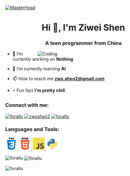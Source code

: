 [![MasterHead](https://dz03nossv7tsm.cloudfront.net/media/filer_public_thumbnails/filer_public/28/18/2818e7f4-9f12-49a1-8aac-b9428464185c/info-prog.png__1140x400_q85_crop_replace_alpha-%23FFFFFF_subsampling-2_upscale.jpg)](https://rishavchanda.io)
<h1 align="center">Hi 👋, I'm Ziwei Shen</h1>
<h3 align="center">A teen programmer from China</h3>
<img align="right" alt="Coding" width="400" src="https://camo.githubusercontent.com/7de37139d0b4c1ce40865e799b446c0e963a3dd8fb68d239707237c40604fa3d/68747470733a2f2f63646e2e6472696262626c652e636f6d2f75736572732f3733303730332f73637265656e73686f74732f363538313234332f6176656e746f2e676966">

- 🔭 I’m currently working on **Nothing**

- 🌱 I’m currently learning **AI**

- 📫 How to reach me **zws.shen2@gmail.com**

- ⚡ Fun fact **I'm pretty chill**

<h3 align="left">Connect with me:</h3>
<p align="left">
<a href="https://codepen.io/forallu" target="blank"><img align="center" src="https://raw.githubusercontent.com/rahuldkjain/github-profile-readme-generator/master/src/images/icons/Social/codepen.svg" alt="forallu" height="30" width="40" /></a>
<a href="https://www.codechef.com/users/zwsshen2" target="blank"><img align="center" src="https://cdn.jsdelivr.net/npm/simple-icons@3.1.0/icons/codechef.svg" alt="zwsshen2" height="30" width="40" /></a>
<a href="https://www.leetcode.com/forallu" target="blank"><img align="center" src="https://raw.githubusercontent.com/rahuldkjain/github-profile-readme-generator/master/src/images/icons/Social/leet-code.svg" alt="forallu" height="30" width="40" /></a>
</p>

<h3 align="left">Languages and Tools:</h3>
<p align="left"> <a href="https://www.w3schools.com/css/" target="_blank" rel="noreferrer"> <img src="https://raw.githubusercontent.com/devicons/devicon/master/icons/css3/css3-original-wordmark.svg" alt="css3" width="40" height="40"/> </a> <a href="https://www.w3.org/html/" target="_blank" rel="noreferrer"> <img src="https://raw.githubusercontent.com/devicons/devicon/master/icons/html5/html5-original-wordmark.svg" alt="html5" width="40" height="40"/> </a> <a href="https://developer.mozilla.org/en-US/docs/Web/JavaScript" target="_blank" rel="noreferrer"> <img src="https://raw.githubusercontent.com/devicons/devicon/master/icons/javascript/javascript-original.svg" alt="javascript" width="40" height="40"/> </a> <a href="https://www.python.org" target="_blank" rel="noreferrer"> <img src="https://raw.githubusercontent.com/devicons/devicon/master/icons/python/python-original.svg" alt="python" width="40" height="40"/> </a> </p>

<p><img align="left" src="https://github-readme-stats.vercel.app/api/top-langs?username=forallu&show_icons=true&locale=en&layout=compact" alt="forallu" /></p>

<p>&nbsp;<img align="center" src="https://github-readme-stats.vercel.app/api?username=forallu&show_icons=true&locale=en" alt="forallu" /></p>

<p><img align="center" src="https://github-readme-streak-stats.herokuapp.com/?user=forallu&" alt="forallu" /></p>
